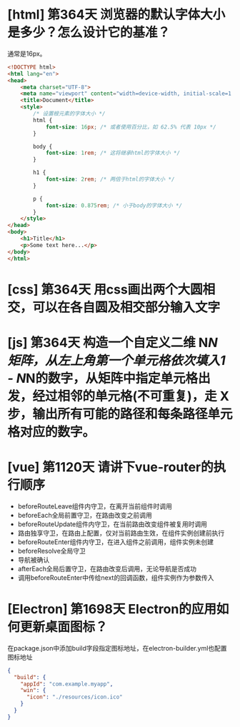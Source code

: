 # [html] 第364天 浏览器的默认字体大小是多少？怎么设计它的基准？

通常是16px。
```html
<!DOCTYPE html>
<html lang="en">
<head>
    <meta charset="UTF-8">
    <meta name="viewport" content="width=device-width, initial-scale=1.0">
    <title>Document</title>
    <style>
        /* 设置根元素的字体大小 */
        html {
            font-size: 16px; /* 或者使用百分比，如 62.5% 代表 10px */
        }

        body {
            font-size: 1rem; /* 这将继承html的字体大小 */
        }

        h1 {
            font-size: 2rem; /* 两倍于html的字体大小 */
        }

        p {
            font-size: 0.875rem; /* 小于body的字体大小 */
        }
    </style>
</head>
<body>
    <h1>Title</h1>
    <p>Some text here...</p>
</body>
</html>

```
# [css] 第364天 用css画出两个大圆相交，可以在各自圆及相交部分输入文字

# [js] 第364天 构造一个自定义二维 N*N 矩阵，从左上角第一个单元格依次填入1 - N*N的数字，从矩阵中指定单元格出发，经过相邻的单元格(不可重复)，走 X 步，输出所有可能的路径和每条路径单元格对应的数字。

# [vue] 第1120天 请讲下vue-router的执行顺序

- beforeRouteLeave组件内守卫，在离开当前组件时调用
- beforeEach全局前置守卫，在路由改变之前调用
- beforeRouteUpdate组件内守卫，在当前路由改变组件被复用时调用
- 路由独享守卫，在路由上配置，仅对当前路由生效，在组件实例创建前执行
- beforeRouteEnter组件内守卫，在进入组件之前调用，组件实例未创建
- beforeResolve全局守卫
- 导航被确认
- afterEach全局后置守卫，在路由改变后调用，无论导航是否成功
- 调用beforeRouteEnter中传给next的回调函数，组件实例作为参数传入

# [Electron] 第1698天 Electron的应用如何更新桌面图标？

在package.json中添加build字段指定图标地址，在electron-builder.yml也配置图标地址
```json
{
  "build": {
    "appId": "com.example.myapp",
    "win": {
      "icon": "./resources/icon.ico"
    }
  }
}
```

